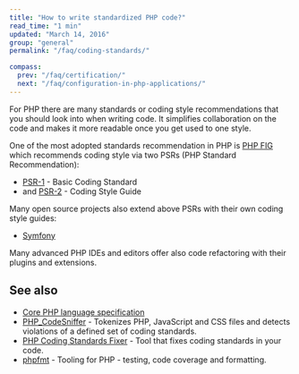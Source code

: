 ```yaml
---
title: "How to write standardized PHP code?"
read_time: "1 min"
updated: "March 14, 2016"
group: "general"
permalink: "/faq/coding-standards/"

compass:
  prev: "/faq/certification/"
  next: "/faq/configuration-in-php-applications/"
---
```


For PHP there are many standards or coding style recommendations that you should
look into when writing code. It simplifies collaboration on the code and makes
it more readable once you get used to one style.

One of the most adopted standards recommendation in PHP is [PHP FIG](http://php.fig.org)
which recommends coding style via two PSRs (PHP Standard Recommendation):
* [PSR-1](http://www.php-fig.org/psr/psr-1/) - Basic Coding Standard
* and [PSR-2](http://www.php-fig.org/psr/psr-2/) - Coding Style Guide

Many open source projects also extend above PSRs with their own coding style guides:

* [Symfony](http://symfony.com/doc/current/contributing/code/standards.html)

Many advanced PHP IDEs and editors offer also code refactoring with their plugins
and extensions.

## See also

* [Core PHP language specification](https://github.com/php/php-langspec)
* [PHP_CodeSniffer](https://github.com/squizlabs/PHP_CodeSniffer) - Tokenizes PHP,
  JavaScript and CSS files and detects violations of a defined set of coding
  standards.
* [PHP Coding Standards Fixer](https://github.com/FriendsOfPHP/PHP-CS-Fixer) - Tool
  that fixes coding standards in your code.
* [phpfmt](https://github.com/phpfmt/fmt) - Tooling for PHP - testing, code
  coverage and formatting.
